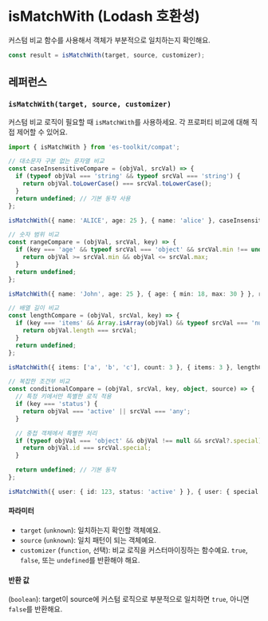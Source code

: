# isMatchWith (Lodash 호환성)

커스텀 비교 함수를 사용해서 객체가 부분적으로 일치하는지 확인해요.

```typescript
const result = isMatchWith(target, source, customizer);
```

## 레퍼런스

### `isMatchWith(target, source, customizer)`

커스텀 비교 로직이 필요할 때 `isMatchWith`를 사용하세요. 각 프로퍼티 비교에 대해 직접 제어할 수 있어요.

```typescript
import { isMatchWith } from 'es-toolkit/compat';

// 대소문자 구분 없는 문자열 비교
const caseInsensitiveCompare = (objVal, srcVal) => {
  if (typeof objVal === 'string' && typeof srcVal === 'string') {
    return objVal.toLowerCase() === srcVal.toLowerCase();
  }
  return undefined; // 기본 동작 사용
};

isMatchWith({ name: 'ALICE', age: 25 }, { name: 'alice' }, caseInsensitiveCompare); // true

// 숫자 범위 비교
const rangeCompare = (objVal, srcVal, key) => {
  if (key === 'age' && typeof srcVal === 'object' && srcVal.min !== undefined) {
    return objVal >= srcVal.min && objVal <= srcVal.max;
  }
  return undefined;
};

isMatchWith({ name: 'John', age: 25 }, { age: { min: 18, max: 30 } }, rangeCompare); // true

// 배열 길이 비교
const lengthCompare = (objVal, srcVal, key) => {
  if (key === 'items' && Array.isArray(objVal) && typeof srcVal === 'number') {
    return objVal.length === srcVal;
  }
  return undefined;
};

isMatchWith({ items: ['a', 'b', 'c'], count: 3 }, { items: 3 }, lengthCompare); // true

// 복잡한 조건부 비교
const conditionalCompare = (objVal, srcVal, key, object, source) => {
  // 특정 키에서만 특별한 로직 적용
  if (key === 'status') {
    return objVal === 'active' || srcVal === 'any';
  }

  // 중첩 객체에서 특별한 처리
  if (typeof objVal === 'object' && objVal !== null && srcVal?.special) {
    return objVal.id === srcVal.special;
  }

  return undefined; // 기본 동작
};

isMatchWith({ user: { id: 123, status: 'active' } }, { user: { special: 123 }, status: 'any' }, conditionalCompare); // true
```

#### 파라미터

- `target` (`unknown`): 일치하는지 확인할 객체예요.
- `source` (`unknown`): 일치 패턴이 되는 객체예요.
- `customizer` (`function`, 선택): 비교 로직을 커스터마이징하는 함수예요. `true`, `false`, 또는 `undefined`를 반환해야 해요.

#### 반환 값

(`boolean`): target이 source에 커스텀 로직으로 부분적으로 일치하면 `true`, 아니면 `false`를 반환해요.
